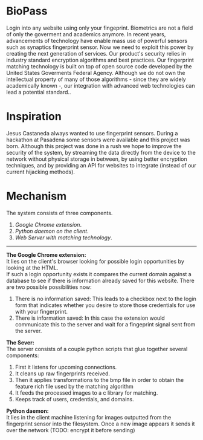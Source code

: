 BioPass
=======
Login into any website using only your fingeprint. Biometrics are not a field of only the goverment and academics anymore. In recent years, advancements of technology have enable mass use of powerful sensors such as synaptics fingerprint sensor. Now we need to exploit this power by creating the next generation of services. Our product's security relies in industry standard encryption algorithms and best practices. Our fingerprint matching technology is built on top of open source code developed by the United States Goverments Federal Agency. Although we do not own the intellectual property of many of those algorithms - since they are widely academically known -, our integration with advanced web technologies can lead a potential standard..

Inspiration
=======
Jesus Castaneda always wanted to use fingerprint sensors. During a hackathon at Pasadena some sensors were available and this project was born. Although this project was done in a rush we hope to improve the security of the system, by streaming the data directly from the device to the network without physical storage in between, by using better encryption techniques, and by providing an API for websites to integrate (instead of our current hijacking methods).

Mechanism
=======
The system consists of three components.   
1.  _Google Chrome extension_.     
2.  _Python daemon on the client_.     
3.  _Web Server with matching technology_.    

---   

__The Google Chrome extension:__   
It lies on the client's browser looking for possible login opportunities by looking at the HTML.  
If such a login opportunity exists it compares the current domain against a database to see if there is information already saved for this website. There are two possible possibilities now:  
1. There is no information saved: This leads to a checkbox next to the login form that indicates whether you desire to store those credentials for use with your fingerprint.   
2. There is information saved: In this case the extension would communicate this to the server and wait for a fingeprint signal sent from the server.    
 
__The Sever:__   
The server consists of a couple python scripts that glue together several components:  
1. First it listens for upcoming connections.    
2. It cleans up raw fingerprints received.   
3. Then it applies transformations to the bmp file in order to obtain the feature rich file used by the matching algorithm  
4. It feeds the processed images to a c library for matching.   
5. Keeps track of users, credentials, and domains.   

__Python daemon:__   
It lies in the client machine listening for images outputted from the fingerprint sensor into the filesystem.
Once a new image appears it sends it over the network (TODO: encrypt it before sending)
